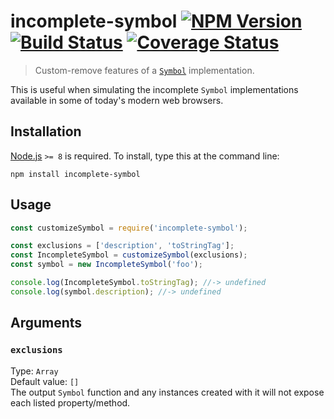 # incomplete-symbol [![NPM Version][npm-image]][npm-url] [![Build Status][travis-image]][travis-url] [![Coverage Status][coveralls-image]][coveralls-url]

> Custom-remove features of a [`Symbol`](https://developer.mozilla.org/en/docs/Web/JavaScript/Reference/Global_Objects/Symbol) implementation.


This is useful when simulating the incomplete `Symbol` implementations available in some of today's modern web browsers.


## Installation

[Node.js](http://nodejs.org/) `>= 8` is required. To install, type this at the command line:
```shell
npm install incomplete-symbol
```


## Usage

```js
const customizeSymbol = require('incomplete-symbol');

const exclusions = ['description', 'toStringTag'];
const IncompleteSymbol = customizeSymbol(exclusions);
const symbol = new IncompleteSymbol('foo');

console.log(IncompleteSymbol.toStringTag); //-> undefined
console.log(symbol.description); //-> undefined
```


## Arguments

### `exclusions`
Type: `Array`  
Default value: `[]`  
The output `Symbol` function and any instances created with it will not expose each listed property/method.


[npm-image]: https://img.shields.io/npm/v/incomplete-symbol.svg
[npm-url]: https://npmjs.com/package/incomplete-symbol
[travis-image]: https://img.shields.io/travis/stevenvachon/incomplete-symbol.svg
[travis-url]: https://travis-ci.org/stevenvachon/incomplete-symbol
[coveralls-image]: https://img.shields.io/coveralls/stevenvachon/incomplete-symbol.svg
[coveralls-url]: https://coveralls.io/github/stevenvachon/incomplete-symbol
